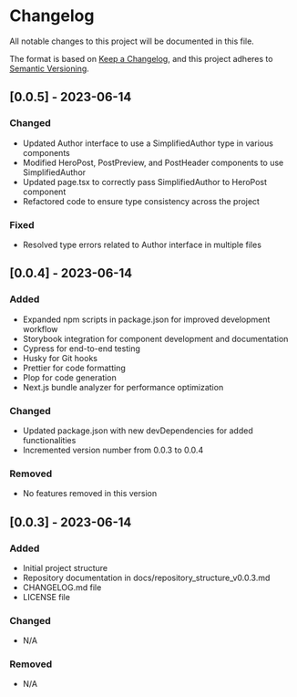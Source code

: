 # Changelog

All notable changes to this project will be documented in this file.

The format is based on [Keep a Changelog](https://keepachangelog.com/en/1.0.0/),
and this project adheres to [Semantic Versioning](https://semver.org/spec/v2.0.0.html).

## [0.0.5] - 2023-06-14

### Changed
- Updated Author interface to use a SimplifiedAuthor type in various components
- Modified HeroPost, PostPreview, and PostHeader components to use SimplifiedAuthor
- Updated page.tsx to correctly pass SimplifiedAuthor to HeroPost component
- Refactored code to ensure type consistency across the project

### Fixed
- Resolved type errors related to Author interface in multiple files

## [0.0.4] - 2023-06-14

### Added
- Expanded npm scripts in package.json for improved development workflow
- Storybook integration for component development and documentation
- Cypress for end-to-end testing
- Husky for Git hooks
- Prettier for code formatting
- Plop for code generation
- Next.js bundle analyzer for performance optimization

### Changed
- Updated package.json with new devDependencies for added functionalities
- Incremented version number from 0.0.3 to 0.0.4

### Removed
- No features removed in this version

## [0.0.3] - 2023-06-14

### Added
- Initial project structure
- Repository documentation in docs/repository_structure_v0.0.3.md
- CHANGELOG.md file
- LICENSE file

### Changed
- N/A

### Removed
- N/A
